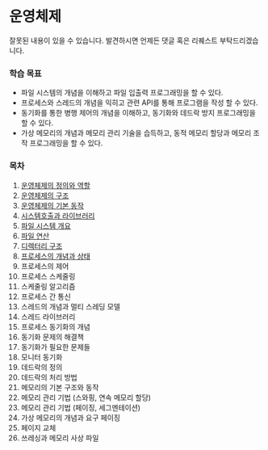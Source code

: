 # 운영체제  
잘못된 내용이 있을 수 있습니다. 발견하시면 언제든 댓글 혹은 리퀘스트 부탁드리겠습니다.

### 학습 목표
* 파일 시스템의 개념을 이해하고 파일 입출력 프로그래밍을 할 수 있다.
* 프로세스와 스레드의 개념을 익히고 관련 API를 통해 프로그램을 작성 할 수 있다.
* 동기화를 통한 병행 제어의 개념을 이해하고, 동기화와 데드락 방지 프로그래밍을 할 수 있다.
* 가상 메모리의 개념과 메모리 관리 기술을 습득하고, 동적 메모리 할당과 메모리 조작 프로그래밍을 할 수 있다.

### 목차
1. [운영체제의 정의와 역할](https://github.com/sbh2ch/Operation_System_study/tree/master/1.%20%EC%9A%B4%EC%98%81%EC%B2%B4%EC%A0%9C%EC%9D%98%20%EC%A0%95%EC%9D%98%EC%99%80%20%EC%97%AD%ED%95%A0)
2. [운영체제의 구조](https://github.com/sbh2ch/Operation_System_study/tree/master/2.%20%EC%9A%B4%EC%98%81%EC%B2%B4%EC%A0%9C%EC%9D%98%20%EA%B5%AC%EC%A1%B0)
3. [운영체제의 기본 동작](https://github.com/sbh2ch/Operation_System_study/tree/master/3.%20%EC%9A%B4%EC%98%81%EC%B2%B4%EC%A0%9C%EC%9D%98%20%EA%B8%B0%EB%B3%B8%20%EB%8F%99%EC%9E%91)
4. [시스템호출과 라이브러리](https://github.com/sbh2ch/Operation_System_study/tree/master/4.%20%EC%8B%9C%EC%8A%A4%ED%85%9C%20%ED%98%B8%EC%B6%9C%EA%B3%BC%20%EB%9D%BC%EC%9D%B4%EB%B8%8C%EB%9F%AC%EB%A6%AC)
5. [파일 시스템 개요](https://github.com/sbh2ch/Operation_System_study/tree/master/5.%20%ED%8C%8C%EC%9D%BC%EC%8B%9C%EC%8A%A4%ED%85%9C%20%EA%B0%9C%EC%9A%94)
6. [파일 연산](https://github.com/sbh2ch/Operation_System_study/tree/master/6.%20%ED%8C%8C%EC%9D%BC%20%EC%97%B0%EC%82%B0)
7. [디렉터리 구조](https://github.com/sbh2ch/Operation_System_study/tree/master/7.%20%EB%94%94%EB%A0%89%ED%86%A0%EB%A6%AC%20%EA%B5%AC%EC%A1%B0)
8. [프로세스의 개념과 상태]()
9. 프로세스의 제어
10. 프로세스 스케줄링
11. 스케줄링 알고리즘
12. 프로세스 간 통신
13. 스레드의 개념과 멀티 스레딩 모델
14. 스레드 라이브러리
15. 프로세스 동기화의 개념
16. 동기화 문제의 해결책
17. 동기화가 필요한 문제들
18. 모니터 동기화
19. 데드락의 정의
20. 데드락의 처리 방법
21. 메모리의 기본 구조와 동작
22. 메모리 관리 기법 (스와핑, 연속 메모리 할당)
23. 메모리 관리 기법 (페이징, 세그멘테이션)
24. 가상 메모리의 개념과 요구 페이징
25. 페이지 교체
26. 쓰레싱과 메모리 사상 파일

